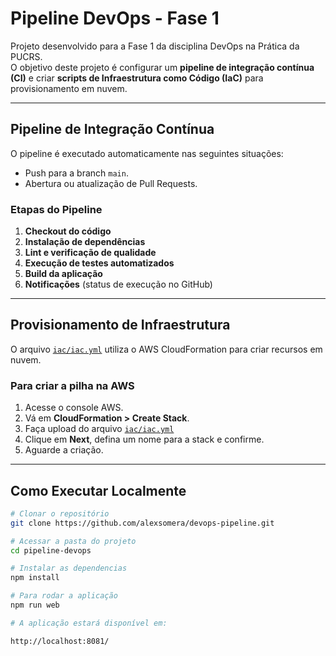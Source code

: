 # Pipeline DevOps - Fase 1

Projeto desenvolvido para a Fase 1 da disciplina DevOps na Prática da PUCRS.  
O objetivo deste projeto é configurar um **pipeline de integração contínua (CI)** e criar **scripts de Infraestrutura como Código (IaC)** para provisionamento em nuvem.

---

## Pipeline de Integração Contínua

O pipeline é executado automaticamente nas seguintes situações:
- Push para a branch `main`.
- Abertura ou atualização de Pull Requests.

### Etapas do Pipeline
1. **Checkout do código**  
2. **Instalação de dependências**
3. **Lint e verificação de qualidade**  
4. **Execução de testes automatizados**  
5. **Build da aplicação**
6. **Notificações** (status de execução no GitHub)

---

## Provisionamento de Infraestrutura

O arquivo [`iac/iac.yml`](iac/iac.yml) utiliza o AWS CloudFormation para criar recursos em nuvem.  

### Para criar a pilha na AWS
1. Acesse o console AWS.
2. Vá em **CloudFormation > Create Stack**.
3. Faça upload do arquivo [`iac/iac.yml`](iac/iac.ym)
4. Clique em **Next**, defina um nome para a stack e confirme.
5. Aguarde a criação.

---

## Como Executar Localmente

```bash
# Clonar o repositório
git clone https://github.com/alexsomera/devops-pipeline.git

# Acessar a pasta do projeto
cd pipeline-devops

# Instalar as dependencias
npm install

# Para rodar a aplicação
npm run web

# A aplicação estará disponível em:

http://localhost:8081/